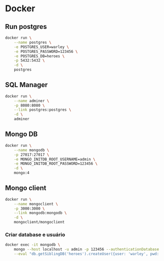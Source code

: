 # Docker

## Run postgres

```bash
docker run \
    --name postgres \
    -e POSTGRES_USER=warley \
    -e POSTGRES_PASSWORD=123456 \
    -e POSTGRES_DB=heroes \
    -p 5432:5432 \
    -d \
    postgres
```

## SQL Manager

```bash
docker run \
    --name adminer \
    -p 8080:8080 \
    --link postgres:postgres \
    -d \
    adminer
```

## Mongo DB

```bash
docker run \
    --name mongodb \
    -p 27017:27017 \
    -e MONGO_INITDB_ROOT_USERNAME=admin \
    -e MONGO_INITDB_ROOT_PASSWORD=123456 \
    -d \
    mongo:4
```

## Mongo client

```bash
docker run \
    --name mongoclient \
    -p 3000:3000 \
    --link mongodb:mongodb \
    -d \
    mongoclient/mongoclient
```

### Criar database e usuário

```bash
docker exec -it mongodb \
    mongo --host localhost -u admin -p 123456 --authenticationDatabase admin \
    --eval "db.getSiblingDB('heroes').createUser({user: 'warley', pwd: '123456', roles: [{role: 'readWrite', db: 'heroes'}]})"
```
